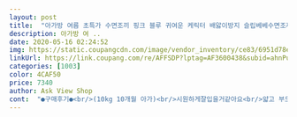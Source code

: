 ```yaml
---
layout: post 
title:  "아가방 여름 초특가 수면조끼 핑크 블루 귀여운 케릭터 배앓이방지 슬립베베수면조끼" 
description: 아가방 여 ..
date: 2020-05-16 02:24:52 
img: https://static.coupangcdn.com/image/vendor_inventory/ce83/6951d78e72cb958e9b9dd0e1c0f0f3bc05a634b1bb5e4138e90e6298c13c.jpg 
linkUrl: https://link.coupang.com/re/AFFSDP?lptag=AF3600438&subid=ahnPublicAsk&pageKey=1374523947&itemId=2407345543&vendorItemId=70401984896&traceid=V0-113-9884607a3dcdf260 
categories: [1003] 
color: 4CAF50 
price: 7340 
author: Ask View Shop 
cont:  "●구매후기●<br/>(10kg 10개월 아가)<br/>시원하게잘입을거같아요<br/>얇고 부드러운 면이라 땀 많은 아가한테 최적입니다<br/>여름용으로 구매했습니다^^ 얇고 좋아요 단점은 옷입히고 벗기기가 불편해요ㅋㅋ머리로 쑤욱하고 벗기고 입혀야해요ㅋㅋ<br/>" 
---
```


